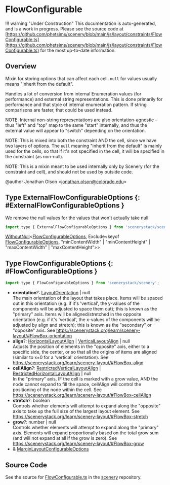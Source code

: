 # FlowConfigurable

!!! warning "Under Construction"
    This documentation is auto-generated, and is a work in progress. Please see the source code at
    [https://github.com/phetsims/scenery/blob/main/js/layout/constraints/FlowConfigurable.ts](https://github.com/phetsims/scenery/blob/main/js/layout/constraints/FlowConfigurable.ts) for the most up-to-date information.

## Overview

Mixin for storing options that can affect each cell. `null` for values usually means "inherit from the default".

Handles a lot of conversion from internal Enumeration values (for performance) and external string representations.
This is done primarily for performance and that style of internal enumeration pattern. If string comparisons are
faster, that could be used instead.

NOTE: Internal non-string representations are also orientation-agnostic - thus "left" and "top" map to the same
"start" internally, and thus the external value will appear to "switch" depending on the orientation.

NOTE: This is mixed into both the constraint AND the cell, since we have two layers of options. The `null` meaning
"inherit from the default" is mainly used for the cells, so that if it's not specified in the cell, it will be
specified in the constraint (as non-null).

NOTE: This is a mixin meant to be used internally only by Scenery (for the constraint and cell), and should not be
used by outside code.

@author Jonathan Olson &lt;jonathan.olson@colorado.edu&gt;

## Type ExternalFlowConfigurableOptions {: #ExternalFlowConfigurableOptions }


We remove the null values for the values that won't actually take null

```js
import type { ExternalFlowConfigurableOptions } from 'scenerystack/scenery';
```


[WithoutNull](../phet-core/WithoutNull.md)&lt;[FlowConfigurableOptions](../scenery/FlowConfigurable.md#FlowConfigurableOptions), Exclude&lt;keyof [FlowConfigurableOptions](../scenery/FlowConfigurable.md#FlowConfigurableOptions), "minContentWidth" | "minContentHeight" | "maxContentWidth" | "maxContentHeight"&gt;&gt;



## Type FlowConfigurableOptions {: #FlowConfigurableOptions }


```js
import type { FlowConfigurableOptions } from 'scenerystack/scenery';
```


- **orientation**?: [LayoutOrientation](../scenery/LayoutOrientation.md) | <span style="color: hsla(calc(var(--md-hue) + 180deg),80%,40%,1);">null</span>
<br>  The main orientation of the layout that takes place. Items will be spaced out in this orientation (e.g. if it's
  'vertical', the y-values of the components will be adjusted to space them out); this is known as the "primary"
  axis. Items will be aligned/stretched in the opposite orientation (e.g. if it's 'vertical', the x-values of
  the components will be adjusted by align and stretch); this is known as the "secondary" or "opposite" axis.
  See https://scenerystack.org/learn/scenery-layout/#FlowBox-orientation
- **align**?: [HorizontalLayoutAlign](../scenery/LayoutAlign.md#HorizontalLayoutAlign) | [VerticalLayoutAlign](../scenery/LayoutAlign.md#VerticalLayoutAlign) | <span style="color: hsla(calc(var(--md-hue) + 180deg),80%,40%,1);">null</span>
<br>  Adjusts the position of elements in the "opposite" axis, either to a specific side, the center, or so that all
  the origins of items are aligned (similar to x=0 for a 'vertical' orientation).
  See https://scenerystack.org/learn/scenery-layout/#FlowBox-align
- **cellAlign**?: [RestrictedVerticalLayoutAlign](../scenery/LayoutAlign.md#RestrictedVerticalLayoutAlign) | [RestrictedHorizontalLayoutAlign](../scenery/LayoutAlign.md#RestrictedHorizontalLayoutAlign) | <span style="color: hsla(calc(var(--md-hue) + 180deg),80%,40%,1);">null</span>
<br>  In the "primary" axis, IF the cell is marked with a grow value, AND the node cannot expand to fill the space,
  cellAlign will control the positioning of the node within the cell.
  See https://scenerystack.org/learn/scenery-layout/#FlowBox-cellAlign
- **stretch**?: <span style="color: hsla(calc(var(--md-hue) + 180deg),80%,40%,1);">boolean</span>
<br>  Controls whether elements will attempt to expand along the "opposite" axis to take up the full size of the
  largest layout element.
  See https://scenerystack.org/learn/scenery-layout/#FlowBox-stretch
- **grow**?: <span style="color: hsla(calc(var(--md-hue) + 180deg),80%,40%,1);">number</span> | <span style="color: hsla(calc(var(--md-hue) + 180deg),80%,40%,1);">null</span>
<br>  Controls whether elements will attempt to expand along the "primary" axis. Elements will expand proportionally
  based on the total grow sum (and will not expand at all if the grow is zero).
  See https://scenerystack.org/learn/scenery-layout/#FlowBox-grow
- &amp; [MarginLayoutConfigurableOptions](../scenery/MarginLayoutConfigurable.md#MarginLayoutConfigurableOptions)




## Source Code

See the source for [FlowConfigurable.ts](https://github.com/phetsims/scenery/blob/main/js/layout/constraints/FlowConfigurable.ts) in the [scenery](https://github.com/phetsims/scenery) repository.
